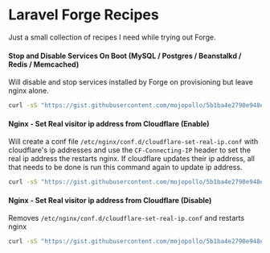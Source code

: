 # Laravel Forge Recipes

Just a small collection of recipes I need while trying out Forge.

#### Stop and Disable Services On Boot (MySQL  / Postgres / Beanstalkd / Redis / Memcached)
Will disable and stop services installed by Forge on provisioning but leave nginx alone.
```bash
curl -sS "https://gist.githubusercontent.com/mojopollo/5b1ba4e2790e948e4f691e082f1f8b57/raw" | sh
```

#### Nginx - Set Real visitor ip address from Cloudflare (Enable)
Will create a conf file ```/etc/nginx/conf.d/cloudflare-set-real-ip.conf```
with cloudflare's ip addresses and use the ```CF-Connecting-IP``` header to set the real ip address the restarts nginx.
If cloudflare updates their ip address, all that needs to be done is run this command again to update ip address.
```bash
curl -sS "https://gist.githubusercontent.com/mojopollo/5b1ba4e2790e948e4f691e082f1f8b57/raw" | sh
```

#### Nginx - Set Real visitor ip address from Cloudflare (Disable)
Removes ```/etc/nginx/conf.d/cloudflare-set-real-ip.conf``` and restarts nginx
```bash
curl -sS "https://gist.githubusercontent.com/mojopollo/5b1ba4e2790e948e4f691e082f1f8b57/raw" | sh
```
